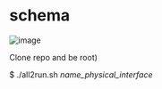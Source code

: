 # schema
![image](https://github.com/mehboris/libvirt/assets/13980842/3fd9dcab-7daa-4a90-87c1-46b228d690cd)



Clone repo and be root)


$ ./all2run.sh _name_physical_interface_
